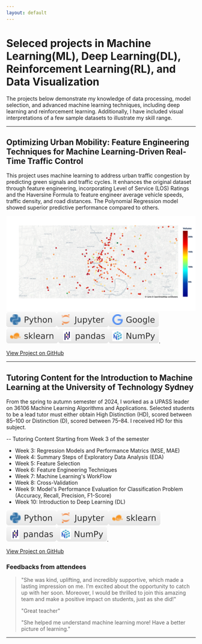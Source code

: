 ```yaml
---
layout: default
---
```

# Seleced projects in Machine Learning(ML), Deep Learning(DL), Reinforcement Learning(RL), and Data Visualization

The projects below demonstrate my knowledge of data processing, model selection, and advanced machine learning techniques, including deep learning and reinforcement learning. Additionally, I have included visual interpretations of a few sample datasets to illustrate my skill range. 

* * *

## Optimizing Urban Mobility: Feature Engineering Techniques for Machine Learning-Driven Real-Time Traffic Control
This project uses machine learning to address urban traffic congestion by predicting green signals and traffic cycles. It enhances the original dataset through feature engineering, incorporating Level of Service (LOS) Ratings and the Haversine Formula to feature engineer average vehicle speeds, traffic density, and road distances. The Polynomial Regression model showed superior predictive performance compared to others. 

![Project 1 Cover Photo](/assets/img/bkktraffic_map.png)
![Python](/assets/img/Python-white.svg)![Jupyter](/assets/img/Jupyter-white.svg)![Google](/assets/img/Google-white.svg)![sklearn](/assets/img/sklearn-white.svg)![Pandas](/assets/img/pandas-white.svg)![Numpy](/assets/img/NumPy-white.svg).

[View Project on GitHub](https://github.com/merrymira/bkktrafficdata)
* * *

## Tutoring Content for the Introduction to Machine Learning at the University of Technology Sydney
From the spring to autumn semester of 2024, I worked as a UPASS leader on 36106 Machine Learning Algorithms and Applications. Selected students to be a lead tutor must either obtain High Distinction (HD), scored between 85–100 or Distinction (D), scored between 75–84. I received HD for this subject. 

-- Tutoring Content Starting from Week 3 of the semester
* Week 3: Regression Models and Performance Matrics (MSE, MAE)
* Week 4: Summary Steps of Exploratory Data Analysis (EDA)
* Week 5: Feature Selection
* Week 6: Feature Engineering Techniques
* Week 7: Machine Learning's WorkFlow
* Week 8: Cross-Validation
* Week 9: Model's Performance Evaluation for Classification Problem (Accuracy, Recall, Precision, F1-Score)
* Week 10: Introduction to Deep Learning (DL) 

![Python](/assets/img/Python-white.svg)![Jupyter](/assets/img/Jupyter-white.svg)![sklearn](/assets/img/sklearn-white.svg)![Pandas](/assets/img/pandas-white.svg)![Numpy](/assets/img/NumPy-white.svg).

[View Project on GitHub](https://github.com/merrymira/ML_Tutoring_Materials)

### Feedbacks from attendees
>"She was kind, uplifting, and incredibly supportive, which made a lasting impression on me. I’m excited about the opportunity to catch up with her soon. Moreover, I would be thrilled to join this amazing team and make a positive impact on students, just as she did!"
>
> "Great teacher"
>
> "She helped me understand machine learning more! Have a better picture of learning."
* * *

